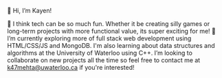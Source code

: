 👋 Hi, I’m Kayen!

👀 I think tech can be so much fun. Whether it be creating silly games or long-term projects with more functional value, its super exciting for me! 
🌱 I’m currently exploring more of full stack web development using HTML/CSS/JS and MongoDB. I'm also learning about data structures and algorithms at the University of Waterloo using C++.
I’m looking to collaborate on new projects all the time so feel free to contact me at k47mehta@uwaterloo.ca if you're interested!



